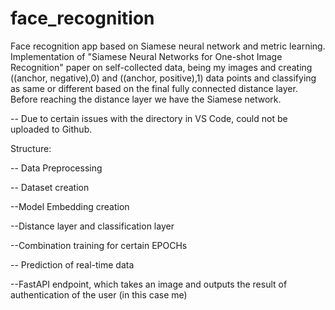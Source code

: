 # face_recognition
Face recognition app based on Siamese neural network and metric learning.
Implementation of "Siamese Neural Networks for One-shot Image Recognition" paper on self-collected data, being my images and creating ((anchor, negative),0) and ((anchor, positive),1) data points and classifying as same or different based on the final fully connected distance layer. Before reaching the distance layer we have the Siamese network. 

-- Due to certain issues with the directory in VS Code, could not be uploaded to Github.

Structure:

  -- Data Preprocessing

  -- Dataset creation

  --Model Embedding creation

  --Distance layer and classification layer

  --Combination training for certain EPOCHs

  -- Prediction of real-time data

  --FastAPI endpoint, which takes an image and outputs the result of authentication of the user (in this case me)
